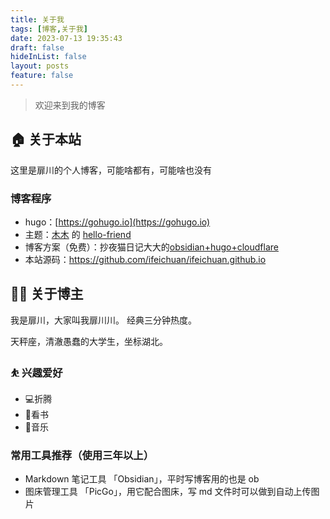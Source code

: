 ```yaml
---
title: 关于我
tags: [博客,关于我]
date: 2023-07-13 19:35:43
draft: false
hideInList: false
layout: posts
feature: false
---
```



> 欢迎来到我的博客

## 🏠 关于本站

这里是扉川的个人博客，可能啥都有，可能啥也没有

### 博客程序

- hugo：[https://gohugo.io](https://gohugo.io)
- 主题：[木木](https://immmmm.com) 的 [hello-friend](https://github.com/lmm214/immmmm/tree/master/themes/hello-friend)
- 博客方案（免费）：抄夜猫日记大大的[obsidian+hugo+cloudflare](https://lillianwho.com/posts/obsidian-hugo-cloudflare/)
- 本站源码：https://github.com/ifeichuan/ifeichuan.github.io


## 👨‍💻 关于博主

我是扉川，大家叫我扉川川。
经典三分钟热度。

天秤座，清澈愚蠢的大学生，坐标湖北。

### ⛹ 兴趣爱好

- 💻折腾
- 📕看书
- 🎵音乐

### 常用工具推荐（使用三年以上）

- Markdown 笔记工具 「Obsidian」，平时写博客用的也是 ob
- 图床管理工具 「PicGo」，用它配合图床，写 md 文件时可以做到自动上传图片







